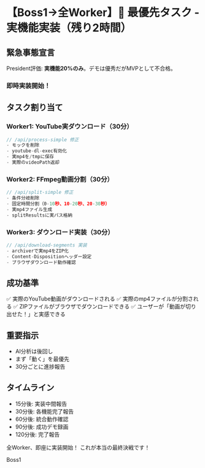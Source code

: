 # 【Boss1→全Worker】🚨 最優先タスク - 実機能実装（残り2時間）

## 緊急事態宣言

President評価: **実機能20%のみ**。デモは優秀だがMVPとして不合格。

### 即時実装開始！

## タスク割り当て

### Worker1: YouTube実ダウンロード（30分）
```javascript
// /api/process-simple 修正
- モックを削除
- youtube-dl-exec有効化
- 実mp4を/tmpに保存
- 実際のvideoPath返却
```

### Worker2: FFmpeg動画分割（30分）
```javascript
// /api/split-simple 修正
- 条件分岐削除
- 固定時間分割（0-10秒、10-20秒、20-30秒）
- 実mp4ファイル生成
- splitResultsに実パス格納
```

### Worker3: ダウンロード実装（30分）
```javascript
// /api/download-segments 実装
- archiverで実mp4をZIP化
- Content-Dispositionヘッダー設定
- ブラウザダウンロード動作確認
```

## 成功基準
✅ 実際のYouTube動画がダウンロードされる
✅ 実際のmp4ファイルが分割される
✅ ZIPファイルがブラウザでダウンロードできる
✅ ユーザーが「動画が切り出せた！」と実感できる

## 重要指示
- AI分析は後回し
- まず「動く」を最優先
- 30分ごとに進捗報告

## タイムライン
- 15分後: 実装中間報告
- 30分後: 各機能完了報告
- 60分後: 統合動作確認
- 90分後: 成功デモ録画
- 120分後: 完了報告

全Worker、即座に実装開始！
これが本当の最終決戦です！

Boss1